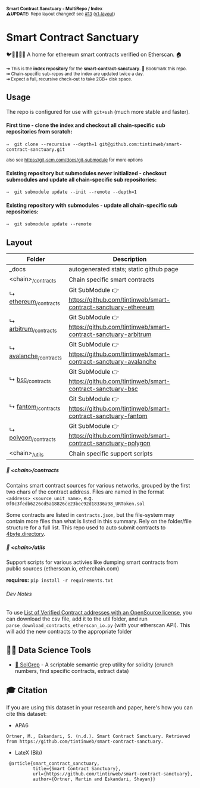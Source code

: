 <sup>
 <b>Smart Contract Sanctuary - MultiRepo / Index</b><br>
 ⚠️<b>UPDATE:</b> Repo layout changed! see <a href="https://github.com/tintinweb/smart-contract-sanctuary/issues/13">#13</a> (<a href="https://github.com/tintinweb/smart-contract-sanctuary/releases/tag/v1">v1-layout</a>)
</sup>

# Smart Contract Sanctuary
🐦🌴🌴🌴🦕 A home for ethereum smart contracts verified on Etherscan. 🏠
<br><br>
<sup>
**⇝** This is the **index repository** for the **smart-contract-sanctuary**. 🔖 Bookmark this repo.<br>
**⇝** Chain-specific sub-repos and the index are updated twice a day.<br>
**⇝** Expect a full, recursive check-out to take 2GB+ disk space.<br>
</sup>

## Usage

The repo is configured for use with `git+ssh` (much more stable and faster).

#### First time - clone the index and checkout all chain-specific sub repositories from scratch:

```console
⇒  git clone --recursive --depth=1 git@github.com:tintinweb/smart-contract-sanctuary.git
```

<sub> also see https://git-scm.com/docs/git-submodule for more options</sub>


#### Existing repository but submodules never initialized - checkout submodules and update all chain-specific sub repositories:

```console
⇒  git submodule update --init --remote --depth=1
```

#### Existing repository with submodules - update all chain-specific sub repositories:

```console
⇒  git submodule update --remote
```

## Layout

| Folder       | Description   |
| ------------ | ------------- |
| _docs        | autogenerated stats; static github page |
| &lt;chain&gt;<sub>/contracts</sub> | Chain specific smart contracts |
| ↳ [ethereum](https://github.com/tintinweb/smart-contract-sanctuary-ethereum)<sub>/contracts</sub> | Git SubModule 👉 https://github.com/tintinweb/smart-contract-sanctuary-ethereum |
| ↳ [arbitrum](https://github.com/tintinweb/smart-contract-sanctuary-arbitrum)<sub>/contracts</sub> | Git SubModule 👉 https://github.com/tintinweb/smart-contract-sanctuary-arbitrum|
| ↳ [avalanche](https://github.com/tintinweb/smart-contract-sanctuary-avalanche)<sub>/contracts</sub> | Git SubModule 👉 https://github.com/tintinweb/smart-contract-sanctuary-avalanche|
| ↳ [bsc](https://github.com/tintinweb/smart-contract-sanctuary-bsc)<sub>/contracts</sub> | Git SubModule 👉 https://github.com/tintinweb/smart-contract-sanctuary-bsc|
| ↳ [fantom](https://github.com/tintinweb/smart-contract-sanctuary-fantom)<sub>/contracts</sub> | Git SubModule 👉 https://github.com/tintinweb/smart-contract-sanctuary-fantom|
| ↳ [polygon](https://github.com/tintinweb/smart-contract-sanctuary-polygon)<sub>/contracts</sub> | Git SubModule 👉 https://github.com/tintinweb/smart-contract-sanctuary-polygon|
| &lt;chain&gt;<sub>/utils</sub> | Chain specific support scripts |


##### 📂 &lt;chain&gt;/contracts

Contains smart contract sources for various networks, grouped by the first two chars of the contract address.
Files are named in the format `<address>_<source_unit_name>`, e.g. `0f0c3fedb6226cd5a18826ce23bec92d18336a98_URToken.sol`

Some contracts are listed in `contracts.json`, but the file-system may contain more files than what is listed in this summary. Rely on the folder/file structure for a full list. 
This repo used to auto submit contracts to [4byte.directory](https://www.4byte.directory/).


##### 📂 &lt;chain&gt;/utils

Support scripts for various activies like dumping smart contracts from public sources (etherscan.io, etherchain.com)

**requires:** `pip install -r requirements.txt`

###### Dev Notes

To use [List of Verified Contract addresses with an OpenSource license](https://etherscan.io/exportData?type=open-source-contract-codes), you can download the csv file, add it to the util folder, and run `parse_download_contracts_etherscan_io.py` (with your etherscan API). This will add the new contracts to the appropriate folder

## 👩‍🔬 Data Science Tools

* [🧠 SolGrep](https://github.com/tintinweb/solgrep) - A scriptable semantic grep utility for solidity (crunch numbers, find specific contracts, extract data)

## 🎓 Citation

If you are using this dataset in your research and paper, here's how you can cite this dataset: 

- APA6
```
Ortner, M., Eskandari, S. (n.d.). Smart Contract Sanctuary. Retrieved from https://github.com/tintinweb/smart-contract-sanctuary.
```

- LateX (Bib)
```
 @article{smart_contract_sanctuary, 
          title={Smart Contract Sanctuary}, 
          url={https://github.com/tintinweb/smart-contract-sanctuary}, 
          author={Ortner, Martin and Eskandari, Shayan}} 
 ```
